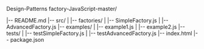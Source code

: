 Design-Patterns factory-JavaScript-master/

|-- README.md
|-- src/
|   |-- factories/
|       |-- SimpleFactory.js
|       |-- AdvancedFactory.js
|-- examples/
|   |-- example1.js
|   |-- example2.js
|-- tests/
|   |-- testSimpleFactory.js
|   |-- testAdvancedFactory.js
|-- index.html
|-- package.json
